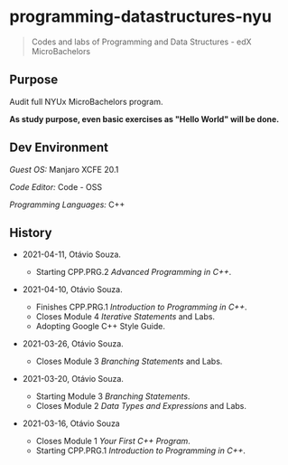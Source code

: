 # programming-datastructures-nyu

> Codes and labs of Programming and Data Structures - edX MicroBachelors

## Purpose

Audit full NYUx MicroBachelors program.

**As study purpose, even basic exercises as "Hello World" will be done.**

## Dev Environment

_Guest OS:_ Manjaro XCFE 20.1

_Code Editor:_ Code - OSS

_Programming Languages:_ C++

## History

- 2021-04-11, Otávio Souza.
  - Starting CPP.PRG.2 _Advanced Programming in C++_.

- 2021-04-10, Otávio Souza.
  - Finishes CPP.PRG.1 _Introduction to Programming in C++_.
  - Closes Module 4 _Iterative Statements_ and Labs.
  - Adopting Google C++ Style Guide.

- 2021-03-26, Otávio Souza.
  - Closes Module 3 _Branching Statements_ and Labs.

- 2021-03-20, Otávio Souza.
  - Starting Module 3 _Branching Statements_.
  - Closes Module 2 _Data Types and Expressions_ and Labs.

- 2021-03-16, Otávio Souza
  - Closes Module 1 _Your First C++ Program_.
  - Starting CPP.PRG.1 _Introduction to Programming in C++_.

